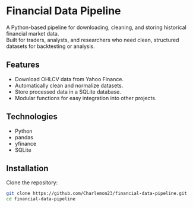 # Financial Data Pipeline

A Python-based pipeline for downloading, cleaning, and storing historical financial market data.  
Built for traders, analysts, and researchers who need clean, structured datasets for backtesting or analysis.

## Features
- Download OHLCV data from Yahoo Finance.
- Automatically clean and normalize datasets.
- Store processed data in a SQLite database.
- Modular functions for easy integration into other projects.

## Technologies
- Python
- pandas
- yfinance
- SQLite

## Installation
Clone the repository:
```bash
git clone https://github.com/Charlemon23/financial-data-pipeline.git
cd financial-data-pipeline